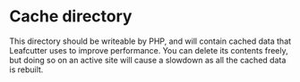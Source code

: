 # Cache directory

This directory should be writeable by PHP, and will contain cached data that Leafcutter uses to improve performance. You can delete its contents freely, but doing so on an active site will cause a slowdown as all the cached data is rebuilt.
